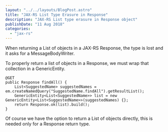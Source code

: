 ```yaml
---
layout: "../../layouts/BlogPost.astro"
title: "JAX-RS List Type Erasure in Response"
description: "JAX-RS List type erasure in Response object"
publishDate: "11 Aug 2018"
categories: 
  - "jax-rs"
---
```


When returning a List of objects in a JAX-RS Response, the type is lost and it asks for a MessageBodyWriter.

To properly return a list of objects in a Response, we must wrap that collection in a GenericEntity.

```
@GET
public Response findAll() {
    List<SuggestedName> suggestedNames = em.createNamedQuery("SuggestedName.findAll").getResultList();
    GenericEntity<List<SuggestedName>> list = new GenericEntity<List<SuggestedName>>(suggestedNames) {};
    return Response.ok(list).build();
}
```

Of course we have the option to return a List of objects directly, this is needed only for a Response return type.
